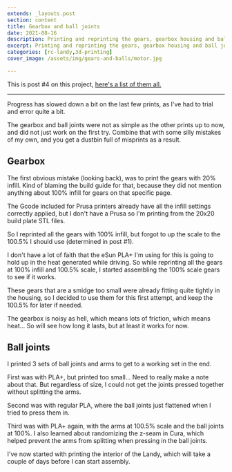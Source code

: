 ```yaml
---
extends: _layouts.post
section: content
title: Gearbox and ball joints
date: 2021-08-16
description: Printing and reprinting the gears, gearbox housing and ball joints.
excerpt: Printing and reprinting the gears, gearbox housing and ball joints.
categories: [rc-landy,3d-printing]
cover_image: /assets/img/gears-and-balls/motor.jpg

---
```


This is post #4 on this project, [here's a list of them all.](/blog/landy-posts)

---

Progress has slowed down a bit on the last few prints, as I've had to trial and error quite a bit.

The gearbox and ball joints were not as simple as the other prints up to now, and did not just work on the first try.
Combine that with some silly mistakes of my own, and you get a dustbin full of misprints as a result.

## Gearbox

<x-image src="/assets/img/gears-and-balls/printing-gears.jpg" title="Printing gearbox and gears" />

The first obvious mistake (looking back), was to print the gears with 20% infill.
Kind of blaming the build guide for that, because they did not mention anything about 100% infill for gears on that specific page.

The Gcode included for Prusa printers already have all the infill settings correctly applied, but I don't have a Prusa so I'm printing from the 20x20 build plate STL files.

So I reprinted all the gears with 100% infill, but forgot to up the scale to the 100.5% I should use (determined in post #1).

I don't have a lot of faith that the eSun PLA+ I'm using for this is going to hold up in the heat generated while driving. So while reprinting all the gears at 100% infill and 100.5% scale, I started assembling the 100% scale gears to see if it works.

These gears that are a smidge too small were already fitting quite tightly in the housing, so I decided to use them for this first attempt, and keep the 100.5% for later if needed.

<x-image src="/assets/img/gears-and-balls/assembled.jpg" title="Loosely ssembled with 100% infill and 100% size gears" />

<p></p>

<x-image src="/assets/img/gears-and-balls/grease.jpg" title="With grease and all bearings, motor attached" />

<p></p>

<x-image src="/assets/img/gears-and-balls/in-chassis.jpg" title="All assembled and fit into chassis" />

The gearbox is noisy as hell, which means lots of friction, which means heat... So will see how long it lasts, but at least it works for now.

## Ball joints

I printed 3 sets of ball joints and arms to get to a working set in the end.

First was with PLA+, but printed too small... Need to really make a note about that. But regardless of size, I could not get the joints pressed together without splitting the arms.

Second was with regular PLA, where the ball joints just flattened when I tried to press them in.

Third was with PLA+ again, with the arms at 100.5% scale and the ball joints at 100%. I also learned about randomizing the z-seam in Cura, which helped prevent the arms from splitting when pressing in the ball joints.

<x-image src="/assets/img/gears-and-balls/joints-and-arms.jpg" title="Working ball joints assembled and attached to chassis" />

<p></p>

<x-image src="/assets/img/gears-and-balls/joints-and-arms-again.jpg" title="Another view" />

I've now started with printing the interior of the Landy, which will take a couple of days before I can start assembly.